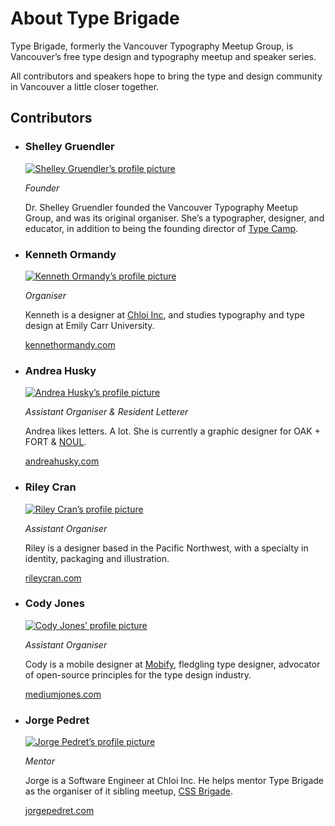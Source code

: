 # About Type Brigade

Type Brigade, formerly the Vancouver Typography Meetup Group, is Vancouver’s free type design and typography meetup and speaker series.

All contributors and speakers hope to bring the type and design community in Vancouver a little closer together.

## Contributors

- ### Shelley Gruendler

  [![Shelley Gruendler’s profile picture](/images/team-shelley.jpg)](http://typecamp.org)

  _Founder_

  Dr. Shelley Gruendler founded the Vancouver Typography Meetup Group, and was its original organiser. She’s a typographer, designer, and educator, in addition to being the founding director of [Type Camp](http://typecamp.org).

- ### Kenneth Ormandy

  [![Kenneth Ormandy’s profile picture](/images/team-kenneth.jpg)](http://kennethormandy.com)

  _Organiser_

  Kenneth is a designer at [Chloi Inc](http://chloi.io), and studies typography and type design at Emily Carr University.

  [kennethormandy.com](http://kennethormandy.com)

- ### Andrea Husky

  [![Andrea Husky’s profile picture](/images/team-andrea.jpg)](http://andreahusky.com)

  _Assistant Organiser & Resident Letterer_

  Andrea likes letters. A lot. She is currently a graphic designer for OAK + FORT & [NOUL](http://www.noul.com).

  [andreahusky.com](http://andreahusky.com)

- ### Riley Cran

  [![Riley Cran’s profile picture](/images/team-riley.jpg)](http://rileycran.com)

  _Assistant Organiser_

  Riley is a designer based in the Pacific Northwest, with a specialty in identity, packaging and illustration.

  [rileycran.com](http://rileycran.com)

- ### Cody Jones

  [![Cody Jones’ profile picture](/images/team-cody.jpg)](http://mediumjones.com)

  _Assistant Organiser_

  Cody is a mobile designer at [Mobify](http://mobify), fledgling type designer, advocator of open-source principles for the type design industry.

  [mediumjones.com](http://mediumjones.com)

<!--

- ### Tracy Abrahms

  [![Tracy Abrahms’ profile picture](http://avatars.io/twitter/hackygolucky?size=large)](http://hackygolucky.com)

  _Mentor_

  Tracy organises [CascadiaJS](http://cascadiajs.com/) and [PDXNode](http://pdxnode.org), inciting confidence in people one compliment at a time. She helps mentor Type Brigade by sharing organisational resources.

  [hackygolucky.com](http://hackygolucky.com)

-->

- ### Jorge Pedret

  [![Jorge Pedret’s profile picture](/images/team-jorge.jpg)](http://jorgepedret.com)

  _Mentor_

  Jorge is a Software Engineer at Chloi Inc. He helps mentor Type Brigade as the organiser of it sibling meetup, [CSS Brigade](http://cssbrigade.com).

  [jorgepedret.com](http://jorgepedret.com)
